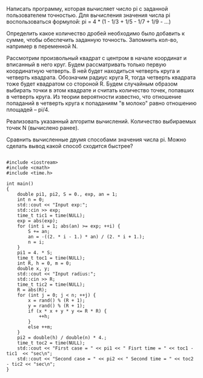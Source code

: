 Написать программу, которая вычисляет число pi с заданной пользователем точностью. Для вычисления значения числа pi воспользоваться формулой: pi = 4 * (1 - 1/3 + 1/5 - 1/7 + 1/9 - ...)


Определить какое количество дробей необходимо было добавить к сумме, чтобы обеспечить заданную точность. Запомнить кол-во, например в переменной N.

 

Рассмотрим произвольный квадрат с центром в начале координат и вписанный в него круг. Будем рассматривать только первую координатную четверть. В ней будет находиться четверть круга и четверть квадрата. Обозначим радиус круга R, тогда четверть квадрата тоже будет квадратом со стороной R. Будем случайным образом выбирать точки в этом квадрате и считать количество точек, попавших в четверть круга. Из теории вероятности известно, что отношение попаданий в четверть круга к попаданиям "в молоко" равно отношению площадей – pi/4.

Реализовать указанный алгоритм вычислений. Количество выбираемых точек N (вычислено ранее).

 

Сравнить вычисленные двумя способами значения числа pi. Можно сделать вывод какой способ сходится быстрее?


```

#include <iostream>
#include <cmath>
#include <time.h>

int main()
{
    double pi1, pi2, S = 0., exp, an = 1;
    int n = 0;
    std::cout << "Input exp:";
    std::cin >> exp;
    time_t tic1 = time(NULL);
    exp = abs(exp);
    for (int i = 1; abs(an) >= exp; ++i) {
        S += an;
        an = -((2. * i - 1.) * an) / (2. * i + 1.);
        n = i;
    }
    pi1 = 4. * S;
    time_t toc1 = time(NULL);
    int R, h = 0, m = 0;
    double x, y;
    std::cout << "Input radius:";
    std::cin >> R;
    time_t tic2 = time(NULL);
    R = abs(R);
    for (int j = 0; j < n; ++j) {
        x = rand() % (R + 1);
        y = rand() % (R + 1);
        if (x * x + y * y <= R * R) {
            ++h;
        }
        else ++m;
    }
    pi2 = double(h) / double(n) * 4.;
    time_t toc2 = time(NULL);
    std::cout << "First case = " << pi1 << " Fisrt time = " << toc1 - tic1  << "sec\n";
    std::cout << "Second case = " << pi2 << " Second time = " << toc2 - tic2 << "sec\n";
}
```
